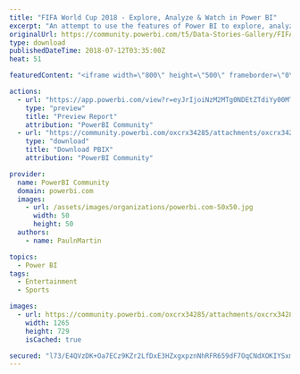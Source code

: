 ```yaml
---
title: "FIFA World Cup 2018 - Explore, Analyze & Watch in Power BI"
excerpt: "An attempt to use the features of Power BI to explore, analyze and watch the FIFA World Cup 2018. Experience the game and its analysis the way it"
originalUrl: https://community.powerbi.com/t5/Data-Stories-Gallery/FIFA-World-Cup-2018-Explore-Analyze-amp-Watch-in-Power-BI/m-p/460843
type: download
publishedDateTime: 2018-07-12T03:35:00Z
heat: 51

featuredContent: "<iframe width=\"800\" height=\"500\" frameborder=\"0\" src=\"https://app.powerbi.com/view?r=eyJrIjoiNzM2MTg0NDEtZTdiYy00MTAwLTk1ZGItMDQ5YjA1MGE2ZTgyIiwidCI6IjE5NjMzNDc1LThlYzktNDRiYS1iMTViLTRhMDc3YzA4MTJkMSIsImMiOjEwfQ%3D%3D\"></iframe>"

actions:
  - url: "https://app.powerbi.com/view?r=eyJrIjoiNzM2MTg0NDEtZTdiYy00MTAwLTk1ZGItMDQ5YjA1MGE2ZTgyIiwidCI6IjE5NjMzNDc1LThlYzktNDRiYS1iMTViLTRhMDc3YzA4MTJkMSIsImMiOjEwfQ%3D%3D"
    type: "preview"
    title: "Preview Report"
    attribution: "PowerBI Community"
  - url: "https://community.powerbi.com/oxcrx34285/attachments/oxcrx34285/DataStoriesGallery/2078/2/FIFA%20World%20Cup%202018%20-%20Paul%20%26%20Martin%20Consulting%20Group.pbix"
    type: "download"
    title: "Download PBIX"
    attribution: "PowerBI Community"

provider:
  name: PowerBI Community
  domain: powerbi.com
  images:
    - url: /assets/images/organizations/powerbi.com-50x50.jpg
      width: 50
      height: 50
  authors:
    - name: PaulnMartin

topics:
  - Power BI
tags:
  - Entertainment
  - Sports

images:
  - url: https://community.powerbi.com/oxcrx34285/attachments/oxcrx34285/DataStoriesGallery/2078/1/FIFA2018.jpg
    width: 1265
    height: 729
    isCached: true

secured: "l73/E4QVzDK+Oa7ECz9KZr2LfDxE3HZxgxpznNhRFR659dF7OqCNdXOKIYSxmBO0Ibx4c0o9wtBTuwzc66pZhL5VvrJEzR6ucyUOHRuxbs/SZHO8xQRfaOurpSFKLsxaPqMIZQ2ryswR7yevgcZZzzYU97p3vffBD2YXxGBS9BptsCs7AhhrR9W2/HxogXLf05/r9iwPdeGMqa3re/yZFDRSO//5g6I/P2dyGRgEBYUynkd5ipRO7rAQWXcmylBprVw4mjy+TufxBkCXd4AjpKPAXmfSaSLm35GDBXzLP/pH3lzmUMeMQSXdz9fF213BG93HVl6XoZAiP82qw67IwdtyDnfrpvaCS9RJ1LwUw9iC5I6IHPSOUGlVJp0w5K1OecO0bSxocHCGiAjf5mvTeb0CIKtL7OWkNz58wyUnIl4=;oEwKrjIScbyDt/I3TZuAkg=="
---
```



